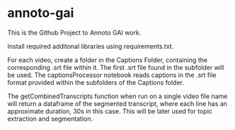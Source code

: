 # annoto-gai
This is the Github Project to Annoto GAI work.

Install required additonal libraries using requirements.txt.

For each video, create a folder in the Captions Folder, containing the corresponding .srt file within it. The first .srt file found in the subfolder will be used. 
The captionsProcessor notebook reads captions in the .srt file format provided within the subfolders of the Captions folder.

The getCombinedTranscripts function when run on a single video file name will return a dataframe of the segmented transcript, where each line has an approximate duration, 30s in this case. This will be later used for topic extraction and segmentation.